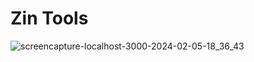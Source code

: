 # Zin Tools

![screencapture-localhost-3000-2024-02-05-18_36_43](https://github.com/Malikfasih/Zin-Tools/assets/90088021/25da6fe6-036b-4118-a9f1-1184d0b0347b)
